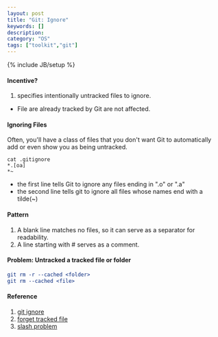 ```yaml
---
layout: post
title: "Git: Ignore"
keywords: []
description: 
category: "OS"
tags: ["toolkit","git"]
---
```

{% include JB/setup %}

#### Incentive?
1. specifies intentionally untracked files to ignore.
- File are already tracked by Git are not affected.


#### Ignoring Files
Often, you'll have a class of files that you don't want Git to automatically add
or even show you as being untracked.

```shell
cat .gitignore
*.[oa]
*~
```
- the first line tells Git to ignore any files ending in ".o" or ".a"
- the second line tells git to ignore all files whose names end with a tilde(~)

#### Pattern
1. A blank line matches no files, so it can serve as a separator for readability.
2. A line starting with # serves as a comment.


#### Problem: Untracked a tracked file or folder

```cmake
git rm -r --cached <folder>
git rm --cached <file>
```



#### Reference
1. [git ignore](https://git-scm.com/docs/gitignore)
2. [forget tracked
   file](https://stackoverflow.com/questions/1274057/how-can-i-make-git-forget-about-a-file-that-was-tracked-but-is-now-in-gitign)
3. [slash problem](https://www.freecodecamp.org/news/gitignore-file-how-to-ignore-files-and-folders-in-git/)


